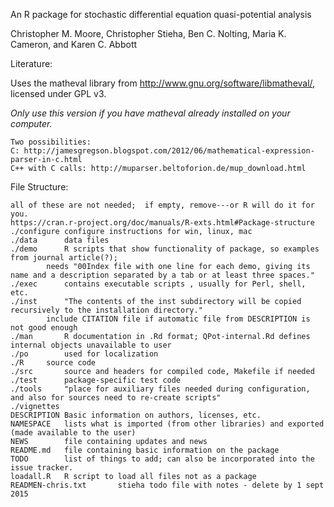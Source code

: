 An R package for stochastic differential equation quasi-potential analysis

Christopher M. Moore, Christopher Stieha, Ben C. Nolting, Maria K. Cameron, and Karen C. Abbott

Literature:


Uses the matheval library from http://www.gnu.org/software/libmatheval/, licensed under GPL v3.
 
*Only use this version if you have matheval already installed on your computer.*

```
Two possibilities:
C: http://jamesgregson.blogspot.com/2012/06/mathematical-expression-parser-in-c.html
C++ with C calls: http://muparser.beltoforion.de/mup_download.html
```

 
File Structure:
```
all of these are not needed;  if empty, remove---or R will do it for you.
https://cran.r-project.org/doc/manuals/R-exts.html#Package-structure
./configure	configure instructions for win, linux, mac
./data		data files
./demo		R scripts that show functionality of package, so examples from journal article(?);
		needs "00Index file with one line for each demo, giving its name and a description separated by a tab or at least three spaces."
./exec		contains executable scripts , usually for Perl, shell, etc.
./inst		"The contents of the inst subdirectory will be copied recursively to the installation directory." 
		include CITATION file if automatic file from DESCRIPTION is not good enough
./man		R documentation in .Rd format; QPot-internal.Rd defines internal objects unavailable to user
./po		used for localization
./R		source code
./src		source and headers for compiled code, Makefile if needed
./test		package-specific test code
./tools		"place for auxiliary files needed during configuration, and also for sources need to re-create scripts"
./vignettes
DESCRIPTION	Basic information on authors, licenses, etc.
NAMESPACE	lists what is imported (from other libraries) and exported (made available to the user)
NEWS		file containing updates and news
README.md	file containing basic information on the package
TODO		list of things to add; can also be incorporated into the issue tracker.
loadall.R	R script to load all files not as a package
READMEN-chris.txt		stieha todo file with notes - delete by 1 sept 2015
```



